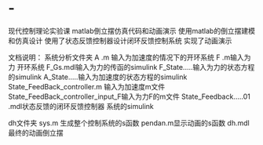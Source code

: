 # -
现代控制理论实验课
matlab倒立摆仿真代码和动画演示
使用matlab的倒立摆建模和仿真设计
使用了状态反馈控制器设计闭环反馈控制系统
实现了动画演示

文档说明：
系统分析文件夹
A .m 输入为加速度的情况下的开环系统
F .m输入为力 开环系统
F_Gs\.mdl输入为力的传函的simulink
F_State.....输入为力的状态方程的simulink
A_State.....输入为加速度的状态方程的simulink
State_FeedBack_controller.m 输入为加速度m文件
State_FeedBack_controller_input_F输入为力F的m文件
State_Feedback.....01 .mdl状态反馈的闭环反馈控制器 系统的simulink


dh文件夹
	sys.m  生成整个控制系统的s函数
	pendan.m显示动画的s函数
	dh.mdl 最终的动画倒立摆
